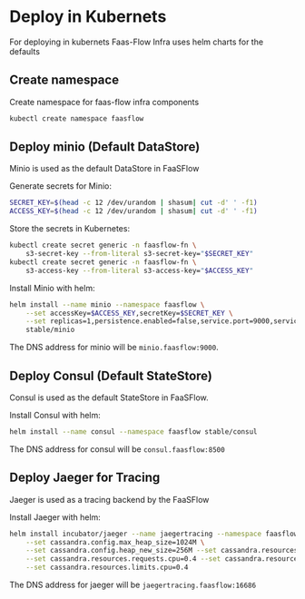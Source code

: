 # Deploy in Kubernets

For deploying in kubernets Faas-Flow Infra uses helm charts for the defaults

## Create namespace

Create namespace for faas-flow infra components

```bash
kubectl create namespace faasflow
```

## Deploy minio (Default DataStore)

Minio is used as the default DataStore in FaaSFlow

Generate secrets for Minio:

```sh
SECRET_KEY=$(head -c 12 /dev/urandom | shasum| cut -d' ' -f1)
ACCESS_KEY=$(head -c 12 /dev/urandom | shasum| cut -d' ' -f1)
```

Store the secrets in Kubernetes:

```sh
kubectl create secret generic -n faasflow-fn \
    s3-secret-key --from-literal s3-secret-key="$SECRET_KEY"
kubectl create secret generic -n faasflow-fn \
    s3-access-key --from-literal s3-access-key="$ACCESS_KEY"
```

Install Minio with helm:

```sh
helm install --name minio --namespace faasflow \
    --set accessKey=$ACCESS_KEY,secretKey=$SECRET_KEY \
    --set replicas=1,persistence.enabled=false,service.port=9000,service.type=NodePort \
    stable/minio
```

The DNS address for minio will be `minio.faasflow:9000`.

## Deploy Consul (Default StateStore)

Consul is used as the default StateStore in FaaSFlow.

Install Consul with helm:

```sh
helm install --name consul --namespace faasflow stable/consul
```

The DNS address for consul will be `consul.faasflow:8500`

## Deploy Jaeger for Tracing

Jaeger is used as a tracing backend by the FaaSFlow

Install Jaeger with helm:

```sh
helm install incubator/jaeger --name jaegertracing --namespace faasflow \
    --set cassandra.config.max_heap_size=1024M \
    --set cassandra.config.heap_new_size=256M --set cassandra.resources.requests.memory=2048Mi \
    --set cassandra.resources.requests.cpu=0.4 --set cassandra.resources.limits.memory=2048Mi \
    --set cassandra.resources.limits.cpu=0.4
```

The DNS address for jaeger will be `jaegertracing.faasflow:16686`
